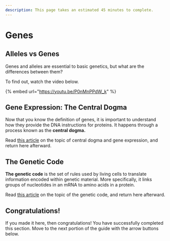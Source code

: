 ```yaml
---
description: This page takes an estimated 45 minutes to complete.
---
```


# Genes

## Alleles vs Genes

Genes and alleles are essential to basic genetics, but what are the differences between them?

To find out, watch the video below.

{% embed url="https://youtu.be/P0nMnPPdW_k" %}

## Gene Expression: The Central Dogma

Now that you know the definition of genes, it is important to understand how they provide the DNA instructions for proteins. It happens through a process known as the **central dogma.**

Read [this article](https://www.khanacademy.org/science/biology/gene-expression-central-dogma/central-dogma-transcription/a/intro-to-gene-expression-central-dogma) on the topic of central dogma and gene expression, and return here afterward.

## The Genetic Code

**The genetic code** is the set of rules used by living cells to translate information encoded within genetic material. More specifically, it links groups of nucleotides in an mRNA to amino acids in a protein.

Read [this article](https://www.khanacademy.org/science/biology/gene-expression-central-dogma/central-dogma-transcription/a/the-genetic-code-discovery-and-properties) on the topic of the genetic code, and return here afterward.

## Congratulations!

If you made it here, then congratulations! You have successfully completed this section. Move to the next portion of the guide with the arrow buttons below.
